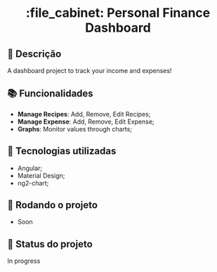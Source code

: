 <h1 align="center">:file_cabinet: Personal Finance Dashboard</h1>

## :memo: Descrição
A dashboard project to track your income and expenses!

## :books: Funcionalidades
* <b>Manage Recipes</b>: Add, Remove, Edit Recipes;
* <b>Manage Expense</b>: Add, Remove, Edit Expense;
* <b>Graphs</b>: Monitor values ​​through charts;

## :wrench: Tecnologias utilizadas
* Angular;
* Material Design;
* ng2-chart;

## :rocket: Rodando o projeto
* Soon

## :dart: Status do projeto
In progress

